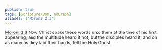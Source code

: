 ```yaml
---
publish: true
tags: [Scripture/BoM, noGraph]
aliases: ["Moroni 2:3"]
---
```

[Moroni 2:3](https://churchofjesuschrist.org/study/scriptures/bofm/moro/2?lang=eng&id=p3#p3) Now Christ spake these words unto them at the time of his first appearing; and the multitude heard it not, but the disciples heard it; and on as many as they laid their hands, fell the Holy Ghost.




